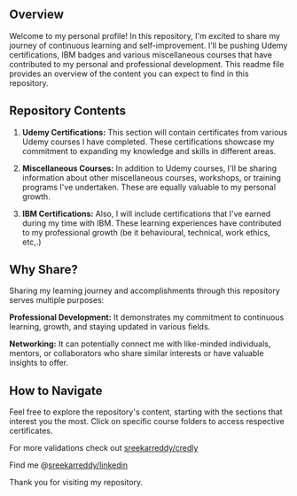 
## Overview

Welcome to my personal profile! In this repository, I'm excited to share my journey of continuous learning and self-improvement. I'll be pushing Udemy certifications, IBM badges and various miscellaneous courses that have contributed to my personal and professional development. This readme file provides an overview of the content you can expect to find in this repository.

## Repository Contents

1. **Udemy Certifications:** This section will contain certificates from various Udemy courses I have completed. These certifications showcase my commitment to expanding my knowledge and skills in different areas.

2. **Miscellaneous Courses:** In addition to Udemy courses, I'll be sharing information about other miscellaneous courses, workshops, or training programs I've undertaken. These are equally valuable to my personal growth.

3. **IBM Certifications:** Also, I will include certifications that I've earned during my time with IBM. These learning experiences have contributed to my professional growth (be it behavioural, technical, work ethics, etc,.)

## Why Share?

Sharing my learning journey and accomplishments through this repository serves multiple purposes:

**Professional Development:** It demonstrates my commitment to continuous learning, growth, and staying updated in various fields.

**Networking:** It can potentially connect me with like-minded individuals, mentors, or collaborators who share similar interests or have valuable insights to offer.


## How to Navigate

Feel free to explore the repository's content, starting with the sections that interest you the most. Click on specific course folders to access respective certificates.

For more validations check out [sreekarreddy/credly](https://www.credly.com/users/sreekar-reddy-edulapalli/badges)

  Find me @[sreekarreddy/linkedin](https://www.linkedin.com/in/esreekarreddy/)

Thank you for visiting my repository.
